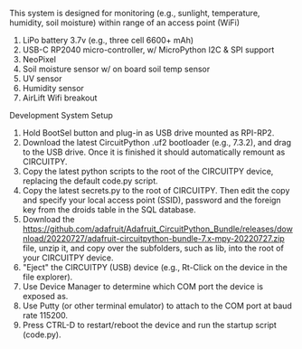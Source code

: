 This system is designed for monitoring (e.g., sunlight, temperature, humidity, soil moisture) within range of an access point (WiFi)

1. LiPo battery 3.7v (e.g., three cell 6600+ mAh)
2. USB-C RP2040 micro-controller, w/ MicroPython I2C & SPI support
3. NeoPixel
4. Soil moisture sensor w/ on board soil temp sensor
5. UV sensor
6. Humidity sensor
7. AirLift Wifi breakout

Development System Setup

1. Hold BootSel button and plug-in as USB drive mounted as RPI-RP2.
2. Download the latest CircuitPython .uf2 bootloader (e.g., 7.3.2), and drag to the USB drive. Once it is finished it should automatically remount as CIRCUITPY.
3. Copy the latest python scripts to the root of the CIRCUITPY device, replacing the default code.py script.
4. Copy the latest secrets.py to the root of CIRCUITPY. Then edit the copy and specify your local access point (SSID), password and the foreign key from the droids table in the SQL database.
5. Download the https://github.com/adafruit/Adafruit_CircuitPython_Bundle/releases/download/20220727/adafruit-circuitpython-bundle-7.x-mpy-20220727.zip file, unzip it, and copy over the subfolders, such as lib, into the root of your CIRCUITPY device.
6. "Eject" the CIRCUITPY (USB) device (e.g., Rt-Click on the device in the file explorer).
7. Use Device Manager to determine which COM port the device is exposed as.
8. Use Putty (or other terminal emulator) to attach to the COM port at baud rate 115200.
9. Press CTRL-D to restart/reboot the device and run the startup script (code.py).
